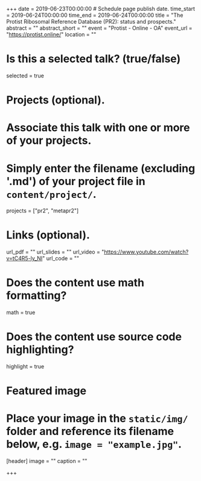 +++
date = 2019-06-23T00:00:00  # Schedule page publish date.
time_start = 2019-06-24T00:00:00
time_end = 2019-06-24T00:00:00
title = "The Protist Ribosomal Reference Database (PR2): status and prospects."
abstract = ""
abstract_short = ""
event = "Protist - Online - OA"
event_url = "https://protist.online/"
location = ""

# Is this a selected talk? (true/false)
selected = true

# Projects (optional).
#   Associate this talk with one or more of your projects.
#   Simply enter the filename (excluding '.md') of your project file in `content/project/`.
projects = ["pr2", "metapr2"]

# Links (optional).
url_pdf = ""
url_slides = ""
url_video = "https://www.youtube.com/watch?v=tC4R5-ly_NI"
url_code = ""

# Does the content use math formatting?
math = true

# Does the content use source code highlighting?
highlight = true

# Featured image
# Place your image in the `static/img/` folder and reference its filename below, e.g. `image = "example.jpg"`.
[header]
image = ""
caption = ""

+++

<script async class="speakerdeck-embed" data-id="acf5bc871675439a9ff15d63b7d123b6" data-ratio="1.77469670710572" src="//speakerdeck.com/assets/embed.js"></script>
